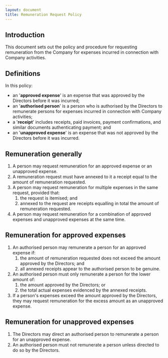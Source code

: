 ```yaml
---
layout: document
title: Remuneration Request Policy
---
```


## Introduction

This document sets out the policy and procedure for requesting remuneration from the Company for expenses incurred in connection with Company activities.

## Definitions

In this policy:

- an '**approved expense**' is an expense that was approved by the Directors before it was incurred;
- an '**authorised person**' is a person who is authorised by the Directors to remunerate persons for expenses incurred in connection with Company activities;
- a '**receipt**' includes receipts, paid invoices, payment confirmations, and similar documents authenticating payment; and
- an '**unapproved expense**' is an expense that was not approved by the Directors before it was incurred.

## Remuneration generally

1. A person may request remuneration for an approved expense or an unapproved expense.
2. A remuneration request must have annexed to it a receipt equal to the amount of remuneration requested.
2. A person may request remuneration for multiple expenses in the same request, provided that:
    1. the request is itemised; and
    2. annexed to the request are receipts equalling in total the amount of remuneration requested.
3. A person may request remuneration for a combination of approved expenses and unapproved expenses at the same time.

## Remuneration for approved expenses

1. An authorised person may remunerate a person for an approved expense if:
    1. the amount of remuneration requested does not exceed the amount approved by the Directors; and
    2. all annexed receipts appear to the authorised person to be genuine.
2. An authorised person must only remunerate a person for the lower amount of:
    1. the amount approved by the Directors; or
    2. the total actual expenses evidenced by the annexed receipts.
3. If a person's expenses exceed the amount approved by the Directors, they may request remuneration for the excess amount as an unapproved expense.

## Remuneration for unapproved expenses

1. The Directors may direct an authorised person to remunerate a person for an unapproved expense.
2. An authorised person must not remunerate a person unless directed to do so by the Directors.
